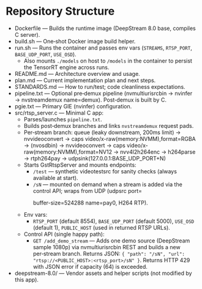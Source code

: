 # Repository Structure

- Dockerfile — Builds the runtime image (DeepStream 8.0 base, compiles C server).
- build.sh — One‑shot Docker image build helper.
- run.sh — Runs the container and passes env vars (`STREAMS`, `RTSP_PORT`, `BASE_UDP_PORT`, `USE_OSD`).
  - Also mounts `./models` on host to `/models` in the container to persist the TensorRT engine across runs.
- README.md — Architecture overview and usage.
- plan.md — Current implementation plan and next steps.
- STANDARDS.md — How to run/test; code cleanliness expectations.
- pipeline.txt — Optional pre‑demux pipeline (nvmultiurisrcbin → nvinfer → nvstreamdemux name=demux). Post‑demux is built by C.
- pgie.txt — Primary GIE (nvinfer) configuration.
- src/rtsp_server.c — Minimal C app:
  - Parses/launches `pipeline.txt`.
  - Builds post‑demux branches and links `nvstreamdemux` request pads.
  - Per‑stream branch: queue (leaky downstream, 200ms limit) → nvvideoconvert → caps video/x-raw(memory:NVMM),format=RGBA → (nvosdbin) → nvvideoconvert → caps video/x-raw(memory:NVMM),format=NV12 → nvv4l2h264enc → h264parse → rtph264pay → udpsink(127.0.0.1:BASE_UDP_PORT+N)
  - Starts GstRtspServer and mounts endpoints:
    - `/test` — synthetic videotestsrc for sanity checks (always available at start).
    - `/sN` — mounted on demand when a stream is added via the control API; wraps from UDP (udpsrc port=<p> buffer-size=524288 name=pay0, H264 RTP).
  - Env vars:
    - `RTSP_PORT` (default 8554), `BASE_UDP_PORT` (default 5000), `USE_OSD` (default 1), `PUBLIC_HOST` (used in returned RTSP URLs).
  - Control API (single happy path):
    - `GET /add_demo_stream` — Adds one demo source (DeepStream sample 1080p) via nvmultiurisrcbin REST and builds a new per‑stream branch. Returns JSON: `{ "path": "/sN", "url": "rtsp://<PUBLIC_HOST>:<rtsp_port>/sN" }`. Returns HTTP 429 with JSON error if capacity (64) is exceeded.
- deepstream-8.0/ — Vendor assets and helper scripts (not modified by this app).
